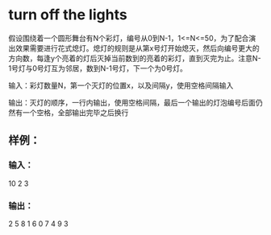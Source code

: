 # turn off the lights

假设围绕着一个圆形舞台有N个彩灯，编号从0到N-1，1<=N<=50，为了配合演出效果需要进行花式熄灯。熄灯的规则是从第x号灯开始熄灭，然后向编号更大的方向数，每逢y个亮着的灯后灭掉当前数到的亮着的彩灯，直到灭完为止。注意N-1号灯与0号灯互为邻居，数到N-1号灯，下一个为0号灯。

输入：彩灯数量N，第一个灭灯的位置x，以及间隔y，使用空格间隔输入

输出：灭灯的顺序，一行内输出，使用空格间隔，最后一个输出的灯泡编号后面仍然有一个空格，全部输出完毕之后换行

 

## 样例：

### 输入：

10 2 3

### 输出：

2 5 8 1 6 0 7 4 9 3 



